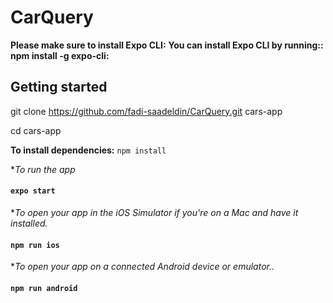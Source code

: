 # CarQuery
**Please make sure to install Expo CLI:**
**You can install Expo CLI by running::**
**npm install -g expo-cli:**

## Getting started

git clone https://github.com/fadi-saadeldin/CarQuery.git  cars-app

cd cars-app

**To install dependencies:** ```npm install```

**To run the app* 
#### `expo start`

**To open your app in the iOS Simulator if you're on a Mac and have it installed.*
#### `npm run ios`

**To open your app  on a connected Android device or emulator..*
#### `npm run android`
